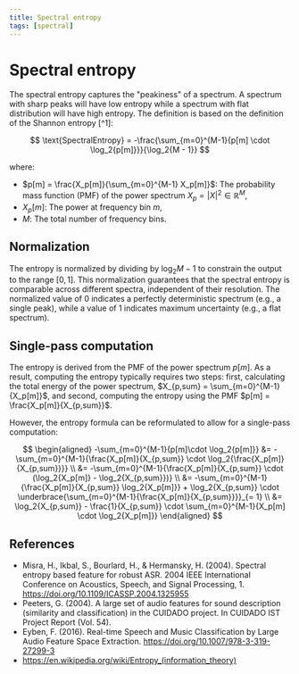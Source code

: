 ```yaml
---
title: Spectral entropy
tags: [spectral]
---
```


# Spectral entropy

The spectral entropy captures the "peakiness" of a spectrum. A spectrum with sharp peaks will have low
entropy while a spectrum with flat distribution will have high entropy. The definition is based on the definition of the Shannon entropy [^1]:

$$
\text{SpectralEntropy} = -\frac{\sum_{m=0}^{M-1}{p[m] \cdot \log_2{p[m]}}}{\log_2{M - 1}}
$$

where:
- $p[m] = \frac{X_p[m]}{\sum_{m=0}^{M-1} X_p[m]}$: The probability mass function (PMF) of the power spectrum $X_p = |X|^2 \in \mathbb{R}^M$,
- $X_p[m]$: The power at frequency bin $m$,
- $M$: The total number of frequency bins.

## Normalization

The entropy is normalized by dividing by $\log_2{M-1}$ to constrain the output to the range $[0, 1]$. This normalization guarantees that the spectral entropy is comparable across different spectra, independent of their resolution. The normalized value of 0 indicates a perfectly deterministic spectrum (e.g., a single peak), while a value of 1 indicates maximum uncertainty (e.g., a flat spectrum).

## Single-pass computation

The entropy is derived from the PMF of the power spectrum $p[m]$. As a result, computing the entropy typically requires two steps: first, calculating the total energy of the power spectrum, $X_{p,sum} = \sum_{m=0}^{M-1}{X_p[m]}$, and second, computing the entropy using the PMF $p[m] = \frac{X_p[m]}{X_{p,sum}}$.

However, the entropy formula can be reformulated to allow for a single-pass computation:

$$
\begin{aligned}
-\sum_{m=0}^{M-1}{p[m]\cdot \log_2{p[m]}}
&= -\sum_{m=0}^{M-1}{\frac{X_p[m]}{X_{p,sum}} \cdot \log_2{\frac{X_p[m]}{X_{p,sum}}}} \\
&= -\sum_{m=0}^{M-1}{\frac{X_p[m]}{X_{p,sum}} \cdot (\log_2{X_p[m]} - \log_2{X_{p,sum}})} \\
&= -\sum_{m=0}^{M-1}{\frac{X_p[m]}{X_{p,sum}} \log_2{X_p[m]}} + \log_2{X_{p,sum}} \cdot \underbrace{\sum_{m=0}^{M-1}{\frac{X_p[m]}{X_{p,sum}}}}_{= 1} \\
&= \log_2{X_{p,sum}} - \frac{1}{X_{p,sum}} \cdot \sum_{m=0}^{M-1}{X_p[m] \cdot \log_2{X_p[m]}}
\end{aligned}
$$

## References

- Misra, H., Ikbal, S., Bourlard, H., & Hermansky, H. (2004). Spectral entropy based feature for robust ASR. 2004 IEEE International Conference on Acoustics, Speech, and Signal Processing, 1. https://doi.org/10.1109/ICASSP.2004.1325955
- Peeters, G. (2004). A large set of audio features for sound description (similarity and classification) in the CUIDADO project. In CUIDADO IST Project Report (Vol. 54).
- Eyben, F. (2016). Real-time Speech and Music Classification by Large Audio Feature Space Extraction. https://doi.org/10.1007/978-3-319-27299-3
- https://en.wikipedia.org/wiki/Entropy_(information_theory)
